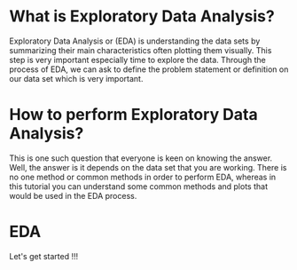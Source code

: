 # What is Exploratory Data Analysis?
Exploratory Data Analysis or (EDA) is understanding the data sets by summarizing their main characteristics often plotting them visually. This step is very important especially time to explore the data. Through the process of EDA, we can ask to define the problem statement or definition on our data set which is very important.

# How to perform Exploratory Data Analysis?
This is one such question that everyone is keen on knowing the answer. Well, the answer is it depends on the data set that you are working. There is no one method or common methods in order to perform EDA, whereas in this tutorial you can understand some common methods and plots that would be used in the EDA process.

# EDA
Let's get started !!!
